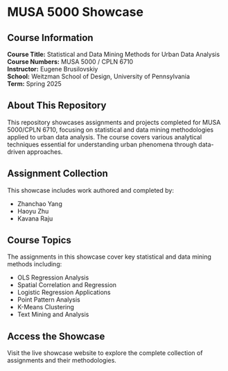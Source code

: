 # MUSA 5000 Showcase

## Course Information

**Course Title:** Statistical and Data Mining Methods for Urban Data Analysis  
**Course Numbers:** MUSA 5000 / CPLN 6710  
**Instructor:** Eugene Brusilovskiy  
**School:** Weitzman School of Design, University of Pennsylvania  
**Term:** Spring 2025

## About This Repository

This repository showcases assignments and projects completed for MUSA 5000/CPLN 6710, focusing on statistical and data mining methodologies applied to urban data analysis. The course covers various analytical techniques essential for understanding urban phenomena through data-driven approaches.

## Assignment Collection

This showcase includes work authored and completed by:
- Zhanchao Yang
- Haoyu Zhu  
- Kavana Raju

## Course Topics

The assignments in this showcase cover key statistical and data mining methods including:
- OLS Regression Analysis
- Spatial Correlation and Regression
- Logistic Regression Applications
- Point Pattern Analysis
- K-Means Clustering
- Text Mining and Analysis

## Access the Showcase

Visit the live showcase website to explore the complete collection of assignments and their methodologies.
